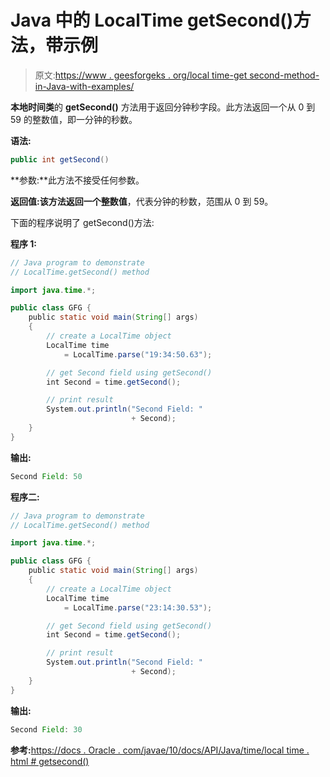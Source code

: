 # Java 中的 LocalTime getSecond()方法，带示例

> 原文:[https://www . geesforgeks . org/local time-get second-method-in-Java-with-examples/](https://www.geeksforgeeks.org/localtime-getsecond-method-in-java-with-examples/)

**本地时间类**的 **getSecond()** 方法用于返回分钟秒字段。此方法返回一个从 0 到 59 的整数值，即一分钟的秒数。

**语法:**

```java
public int getSecond()

```

**参数:**此方法不接受任何参数。

**返回值:**该方法返回一个**整数值**，代表分钟的秒数，范围从 0 到 59。

下面的程序说明了 getSecond()方法:

**程序 1:**

```java
// Java program to demonstrate
// LocalTime.getSecond() method

import java.time.*;

public class GFG {
    public static void main(String[] args)
    {
        // create a LocalTime object
        LocalTime time
            = LocalTime.parse("19:34:50.63");

        // get Second field using getSecond()
        int Second = time.getSecond();

        // print result
        System.out.println("Second Field: "
                           + Second);
    }
}
```

**输出:**

```java
Second Field: 50

```

**程序二:**

```java
// Java program to demonstrate
// LocalTime.getSecond() method

import java.time.*;

public class GFG {
    public static void main(String[] args)
    {
        // create a LocalTime object
        LocalTime time
            = LocalTime.parse("23:14:30.53");

        // get Second field using getSecond()
        int Second = time.getSecond();

        // print result
        System.out.println("Second Field: "
                           + Second);
    }
}
```

**输出:**

```java
Second Field: 30

```

**参考:**[https://docs . Oracle . com/javae/10/docs/API/Java/time/local time . html # getsecond()](https://docs.oracle.com/javase/10/docs/api/java/time/LocalTime.html#getSecond())